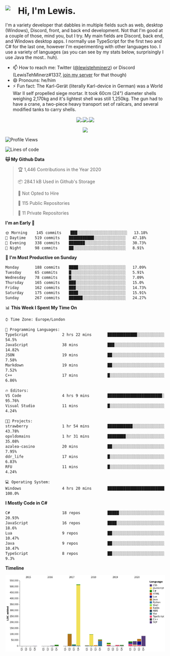 <h1><img align="left" src="https://cdn.discordapp.com/emojis/552927506957729802.gif" width="40">Hi, I'm Lewis.</h1>

I'm a variety developer that dabbles in multiple fields such as web, desktop (Windows), Discord, front, and back end development. Not that I'm good at a couple of those, mind you, but I try. My main fields are Discord, back end, and Windows desktop apps. I normally use TypeScript for the first two and C# for the last one, however I'm experimenting with other languages too. I use a variety of languages (as you can see by my stats below, surprisingly I use Java the most.. huh).

- 📫 How to reach me: Twitter ([@lewistehminerz](https://twitter.com/lewistehminerz)) or Discord (LewisTehMinerz#1337, [join my server](https://discord.gg/XnUh7JB) for that though)
- 😄 Pronouns: he/him
- ⚡ Fun fact: The Karl-Gerät (literally Karl-device in German) was a World War II self propelled siege mortar. It took 60cm (24") diameter shells weighing 2,170kg and it's lightest shell was still 1,250kg. The gun had to have a crane, a two-piece heavy transport set of railcars, and several modified tanks to carry shells.

<p align="center">
  <a href="https://github.com/anuraghazra/github-readme-stats">
    <img align="center" src="https://github-readme-stats.vercel.app/api?username=LewisTehMinerz&count_private=true&show_icons=true&theme=gruvbox">
  </a>
  <a href="https://github.com/anuraghazra/github-readme-stats">
    <img align="center" src="https://github-readme-stats.vercel.app/api/top-langs?username=LewisTehMinerz&layout=compact&theme=gruvbox">
  </a>
  <a href="https://github.com/anuraghazra/github-readme-stats">
    <img align="center" src="https://github-readme-stats.vercel.app/api/wakatime?username=LewisTehMinerz&layout=compact&theme=gruvbox">
  </a>
</p>

<p align="center">
  <a href="https://github.com/ryo-ma/github-profile-trophy">
    <img align="center" src="https://github-profile-trophy.vercel.app/?username=ryo-ma&theme=gruvbox">
  </a>
</p>

<!--START_SECTION:waka-->
![Profile Views](http://img.shields.io/badge/Profile%20Views-8-blue)

![Lines of code](https://img.shields.io/badge/From%20Hello%20World%20I%27ve%20Written-7.6%20million%20lines%20of%20code-blue)

**🐱 My Github Data** 

> 🏆 1,446 Contributions in the Year 2020
 > 
> 📦 284.1 kB Used in Github's Storage 
 > 
> 🚫 Not Opted to Hire
 > 
> 📜 115 Public Repositories
 > 
> 🔑 11 Private Repositories 

**I'm an Early 🐤** 

```text
🌞 Morning    145 commits    ███░░░░░░░░░░░░░░░░░░░░░░   13.18% 
🌆 Daytime    519 commits    ███████████░░░░░░░░░░░░░░   47.18% 
🌃 Evening    338 commits    ███████░░░░░░░░░░░░░░░░░░   30.73% 
🌙 Night      98 commits     ██░░░░░░░░░░░░░░░░░░░░░░░   8.91%

```
📅 **I'm Most Productive on Sunday** 

```text
Monday       188 commits    ████░░░░░░░░░░░░░░░░░░░░░   17.09% 
Tuesday      65 commits     █░░░░░░░░░░░░░░░░░░░░░░░░   5.91% 
Wednesday    78 commits     █░░░░░░░░░░░░░░░░░░░░░░░░   7.09% 
Thursday     165 commits    ███░░░░░░░░░░░░░░░░░░░░░░   15.0% 
Friday       162 commits    ███░░░░░░░░░░░░░░░░░░░░░░   14.73% 
Saturday     175 commits    ████░░░░░░░░░░░░░░░░░░░░░   15.91% 
Sunday       267 commits    ██████░░░░░░░░░░░░░░░░░░░   24.27%

```


📊 **This Week I Spent My Time On** 

```text
⌚︎ Time Zone: Europe/London

💬 Programming Languages: 
TypeScript               2 hrs 22 mins       █████████████░░░░░░░░░░░░   54.5% 
JavaScript               38 mins             ███░░░░░░░░░░░░░░░░░░░░░░   14.82% 
JSON                     19 mins             ██░░░░░░░░░░░░░░░░░░░░░░░   7.58% 
Markdown                 19 mins             ██░░░░░░░░░░░░░░░░░░░░░░░   7.52% 
C++                      17 mins             █░░░░░░░░░░░░░░░░░░░░░░░░   6.86%

🔥 Editors: 
VS Code                  4 hrs 9 mins        ████████████████████████░   95.76% 
Visual Studio            11 mins             █░░░░░░░░░░░░░░░░░░░░░░░░   4.24%

🐱‍💻 Projects: 
strawberry               1 hr 54 mins        ███████████░░░░░░░░░░░░░░   43.78% 
opxldomains              1 hr 31 mins        ████████░░░░░░░░░░░░░░░░░   35.08% 
azalea-casino            20 mins             ██░░░░░░░░░░░░░░░░░░░░░░░   7.95% 
ddr_life                 17 mins             █░░░░░░░░░░░░░░░░░░░░░░░░   6.83% 
RFU                      11 mins             █░░░░░░░░░░░░░░░░░░░░░░░░   4.24%

💻 Operating System: 
Windows                  4 hrs 20 mins       █████████████████████████   100.0%

```

**I Mostly Code in C#** 

```text
C#                       18 repos            █████░░░░░░░░░░░░░░░░░░░░   20.93% 
JavaScript               16 repos            ████░░░░░░░░░░░░░░░░░░░░░   18.6% 
Lua                      9 repos             ██░░░░░░░░░░░░░░░░░░░░░░░   10.47% 
Java                     9 repos             ██░░░░░░░░░░░░░░░░░░░░░░░   10.47% 
TypeScript               8 repos             ██░░░░░░░░░░░░░░░░░░░░░░░   9.3%

```


**Timeline**

![Chart not found](https://github.com/LewisTehMinerz/LewisTehMinerz/blob/master/charts/bar_graph.png) 


<!--END_SECTION:waka-->
